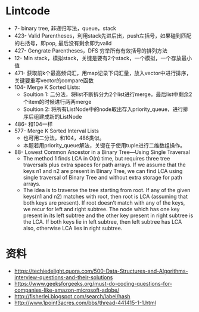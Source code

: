 # Lintcode
- 7- binary tree, 非递归写法，queue，stack
- 423- Valid Parentheses，利用stack先进后出，push左括号，如果碰到匹配的右括号，即pop, 最后没有剩余即为vaild
- 427- Gengrate Parentheses，DFS 穷举所有有效括号的排列方法
- 12- Min stack，模拟stack，关键是要有2个stack，一个模拟，一个存放最小值
- 471- 获取前k个最高频词汇，用map记录下词汇量，放入vector中进行排序，关键要重写vector的compare函数
- 104- Merge K Sorted Lists:
  - Soultion 1:
       二分法，将list不断拆分为2个list进行merge，最后list中剩余2个item的时候进行两两merge
  - Soultion 2:
       将所有ListNode中的node取出存入priority_queue，进行排序后组建成新的ListNode
- 486- 和104一样
- 577- Merge K Sorted Interval Lists
  - 也可用二分法，和104，486类似。
  - 本题若用priority_queue解法，关键在于使用tuple进行二维数组操作。
- 88- Lowest Common Ancestor in a Binary Tree—Using Single Traversal
  - The method 1 finds LCA in O(n) time, but requires three tree traversals plus extra spaces for path arrays. If we assume that the keys n1 and n2 are present in Binary Tree, we can find LCA using single traversal of Binary Tree and without extra storage for path arrays.
  - The idea is to traverse the tree starting from root. If any of the given keys(n1 and n2) matches with root, then root is LCA (assuming that both keys are present). If root doesn’t match with any of the keys, we recur for left and right subtree. The node which has one key present in its left subtree and the other key present in right subtree is the LCA. If both keys lie in left subtree, then left subtree has LCA also, otherwise LCA lies in right subtree.










# 资料
- https://techiedelight.quora.com/500-Data-Structures-and-Algorithms-interview-questions-and-their-solutions
- https://www.geeksforgeeks.org/must-do-coding-questions-for-companies-like-amazon-microsoft-adobe/
- http://fisherlei.blogspot.com/search/label/hash
- http://www.1point3acres.com/bbs/thread-441415-1-1.html
